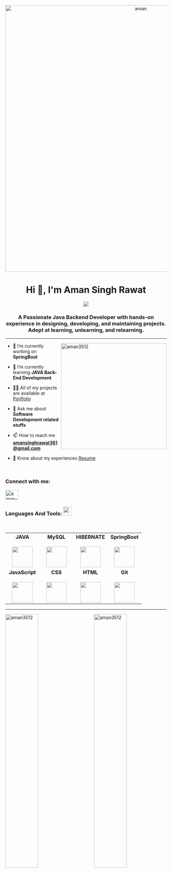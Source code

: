 <p align ="center"> <img width="830" src="https://user-images.githubusercontent.com/105915717/192456861-56f01667-a02d-402e-a1b5-d236b3dc3ab4.jpg" alt="aman"/> </p>

<h1 align="center">Hi 👋, I'm Aman Singh Rawat</h1>


<p align="center"><a align="center" href="https://aman3512.github.io/"><img src="https://readme-typing-svg.herokuapp.com?color=0A88B3&lines=Welcome+to+My+GitHub+Profile...!;Click+to+visit+my+Portfolio..." /></a></p>

<h3 align="center">A Passionate Java Backend Developer with hands-on experience in designing, developing, and maintaining projects. Adept at learning, unlearning, and relearning.</h3>

<hr>

<img align="right" img width="330" src="https://raw.githubusercontent.com/TheDudeThatCode/TheDudeThatCode/master/Assets/Developer.gif" alt="aman3512" />

- 🔭 I’m currently working on **SpringBoot**

- 🌱 I’m currently learning **JAVA Back-End Development**

- 👨‍💻 All of my projects are available at [Portfolio](https://aman3512.github.io/)

- 💬 Ask me about **Software Development related stuffs**

- 📫 How to reach me **amansinghrawat361@gmail.com**

- 📄 Know about my experiences [Resume](https://drive.google.com/drive/folders/1iQtj4AUVKAk2rFCTpS-jyqxb_s1F5fuN?usp=sharing)

<br>

<h3 align="left">Connect with me:</h3>
<p align="left">
<a href="https://linkedin.com/in/aman-singh-rawat" target="blank"><img align="center" src="https://raw.githubusercontent.com/rahuldkjain/github-profile-readme-generator/master/src/images/icons/Social/linked-in-alt.svg" alt="aman-singh-rawat" height="30" width="40" /></a>
</p>

<div align="center">
<h3 align="left" border="0"> Languages And Tools: <img src="https://camo.githubusercontent.com/beb64ff21c883e318e4f5db5231c2ba4175705bea1c9249e82a41ab375db4f75/68747470733a2f2f6d65646961322e67697068792e636f6d2f6d656469612f51737347456d706b79454f684243623765312f67697068792e6769663f6369643d656366303565343761306e336769316266716e74716d6f62386739616964316f796a327772336473336d67373030626c267269643d67697068792e676966" width="27"/></h3>
<br>
<table align="center">
<tbody>
<tr valign="top">
<td width="25%" align="center">
<span><b>JAVA</b></span><br><br>
<img height="64px" src="https://cdn-icons-png.flaticon.com/512/226/226777.png">
</td>
<td width="25%" align="center">
<span><b>MySQL</b></span><br><br>
<img height="64px" src="https://cdn-icons-png.flaticon.com/512/919/919836.png">
</td>
<td width="25%" align="center">
<span><b>HIBERNATE</b></span><br><br>
<img height="64px" src="https://hibernate.org/images/hibernate-logo.svg">
</td>
<td width="25%" align="center">
<span><b>SpringBoot</b></span><br><br>
<img height="64px" src="https://spring.io/images/spring-logo-9146a4d3298760c2e7e49595184e1975.svg">
</td>
</tr>

<tr valign="top">
<td width="25%" align="center">
<span><b>JavaScript</b></span><br><br>
<img height="64px" src="https://cdn-icons-png.flaticon.com/512/5968/5968292.png">
</td>


<td width="25%" align="center">
<span><b>CSS</b></span><br><br>
<img height="64px" src="https://cdn-icons-png.flaticon.com/512/888/888847.png">
</td>

<td width="25%" align="center">
<span><b>HTML</b></span><br><br>
<img height="64px" src="https://cdn-icons-png.flaticon.com/512/888/888859.png">
</td>
<td width="25%" align="center">
<span><b>Git</b></span><br><br>
<img height="64px" src="https://cdn.svgporn.com/logos/git-icon.svg">
</td>
</tr>
</tbody>
</table>
</div> 

<hr>

<p><img align="left" style="width:45%" src="https://github-readme-stats.vercel.app/api?username=aman3512&show_icons=true&locale=en" alt="aman3512" /></p>

<p><img align="right" style="width:45%" src="https://github-readme-streak-stats.herokuapp.com/?user=aman3512&" alt="aman3512" /></p>

